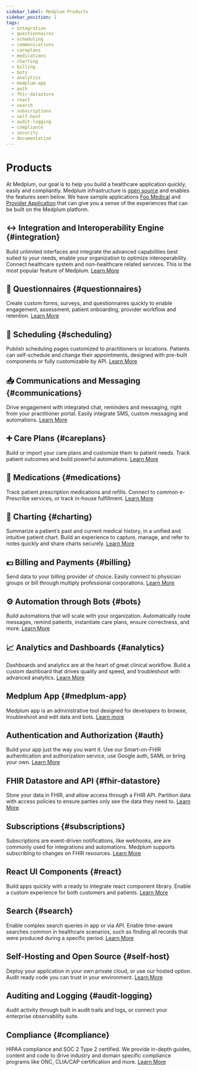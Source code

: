 ```yaml
---
sidebar_label: Medplum Products
sidebar_position: 1
tags:
  - integration
  - questionnaires
  - scheduling
  - communications
  - careplans
  - medications
  - charting
  - billing
  - bots
  - analytics
  - medplum-app
  - auth
  - fhir-datastore
  - react
  - search
  - subscriptions
  - self-host
  - audit-logging
  - compliance
  - security
  - documentation
---
```


# Products

At Medplum, our goal is to help you build a healthcare application quickly, easily and compliantly. Medplum infrastructure is [open source](https://github.com/medplum/medplum) and enables the features seen below. We have sample applications [Foo Medical](https://foomedical.com/) and [Provider Application](https://provider.foomedical.com/) that can give you a sense of the experiences that can be built on the Medplum platform.

## ↔ Integration and Interoperability Engine {#integration}

Build unlimited interfaces and integrate the advanced capabilities best suited to your needs, enable your organization to optimize interoperability. Connect healthcare system and non-healthcare related services. This is the most popular feature of Medplum. [Learn More](../products/integration)

## 📝 Questionnaires {#questionnaires}

Create custom forms, surveys, and questionnaires quickly to enable engagement, assessment, patient onboarding, provider workflow and retention. [Learn More](../products/questionnaires)

## 📆 Scheduling {#scheduling}

Publish scheduling pages customized to practitioners or locations. Patients can self-schedule and change their appointments, designed with pre-built components or fully customizable by API. [Learn More](../products/scheduling)

## 📥 Communications and Messaging {#communications}

Drive engagement with integrated chat, reminders and messaging, right from your practitioner portal. Easily integrate SMS, custom messaging and automations. [Learn More](../products/communications)

## ➕ Care Plans {#careplans}

Build or import your care plans and customize them to patient needs. Track patient outcomes and build powerful automations. [Learn More](../products/careplans)

## 💊 Medications {#medications}

Track patient prescription medications and refills. Connect to common e-Prescribe services, or track in-house fulfillment. [Learn More](/docs/medications)

## 📔 Charting {#charting}

Summarize a patient’s past and current medical history, in a unified and intuitive patient chart. Build an experience to capture, manage, and refer to notes quickly and share charts securely. [Learn More](/docs/charting)

## 💵 Billing and Payments {#billing}

Send data to your billing provider of choice. Easily connect to physician groups or bill through multiply professional corporations. [Learn More](../products/billing)

## ⚙️ Automation through Bots {#bots}

Build automations that will scale with your organization. Automatically route messages, remind patients, instantiate care plans, ensure correctness, and more. [Learn More](../products/bots)

## 📈 Analytics and Dashboards {#analytics}

Dashboards and analytics are at the heart of great clinical workflow. Build a custom dashboard that drives quality and speed, and troubleshoot with advanced analytics. [Learn More](/docs/analytics)

## Medplum App {#medplum-app}

Medplum app is an administrative tool designed for developers to browse, troubleshoot and edit data and bots. [Learn more](/docs/app)

## Authentication and Authorization {#auth}

Build your app just the way you want it. Use our Smart-on-FHIR authentication and authorization service, use Google auth, SAML or bring your own. [Learn More](/docs/auth)

## FHIR Datastore and API {#fhir-datastore}

Store your data in FHIR, and allow access through a FHIR API. Partition data with access policies to ensure parties only see the data they need to. [Learn More](/docs/fhir-datastore)

## Subscriptions {#subscriptions}

Subscriptions are event-driven notifications, like webhooks, are are commonly used for integrations and automations. Medplum supports subscribing to changes on FHIR resources. [Learn More](/docs/subscriptions)

## React UI Components {#react}

Build apps quickly with a ready to integrate react component library. Enable a custom experience for both customers and patients. [Learn More](/docs/ui-components)

## Search {#search}

Enable complex search queries in app or via API. Enable time-aware searches common in healthcare scenarios, such as finding all records that were produced during a specific period. [Learn More](/docs/search)

## Self-Hosting and Open Source {#self-host}

Deploy your application in your own private cloud, or use our hosted option. Audit ready code you can trust in your environment. [Learn More](/docs/self-hosting)

## Auditing and Logging {#audit-logging}

Audit activity through built in audit trails and logs, or connect your enterprise observability suite.

## Compliance {#compliance}

HIPAA compliance and SOC 2 Type 2 certified. We provide in-depth guides, content and code to drive industry and domain specific compliance programs like ONC, CLIA/CAP certification and more. [Learn More](/docs/compliance)
